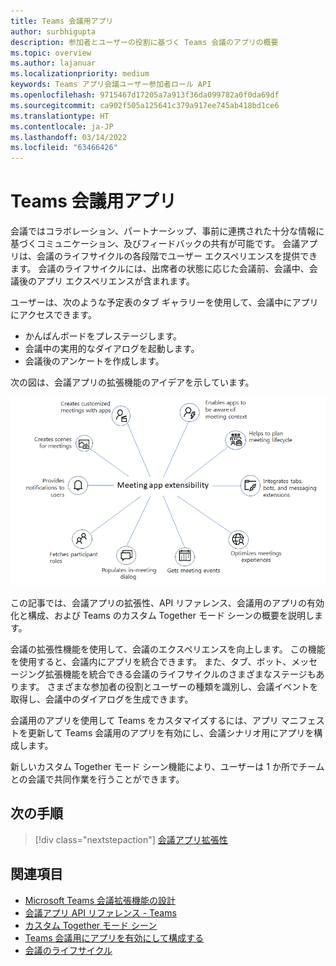 ```yaml
---
title: Teams 会議用アプリ
author: surbhigupta
description: 参加者とユーザーの役割に基づく Teams 会議のアプリの概要
ms.topic: overview
ms.author: lajanuar
ms.localizationpriority: medium
keywords: Teams アプリ会議ユーザー参加者ロール API
ms.openlocfilehash: 9715467d17205a7a913f36da099782a0f0da69df
ms.sourcegitcommit: ca902f505a125641c379a917ee745ab418bd1ce6
ms.translationtype: HT
ms.contentlocale: ja-JP
ms.lasthandoff: 03/14/2022
ms.locfileid: "63466426"
---
```

# <a name="apps-for-teams-meetings"></a>Teams 会議用アプリ

会議ではコラボレーション、パートナーシップ、事前に連携された十分な情報に基づくコミュニケーション、及びフィードバックの共有が可能です。 会議アプリは、会議のライフサイクルの各段階でユーザー エクスペリエンスを提供できます。 会議のライフサイクルには、出席者の状態に応じた会議前、会議中、会議後のアプリ エクスペリエンスが含まれます。

ユーザーは、次のような予定表のタブ ギャラリーを使用して、会議中にアプリにアクセスできます。

* かんばんボードをプレステージします。
* 会議中の実用的なダイアログを起動します。
* 会議後のアンケートを作成します。

次の図は、会議アプリの拡張機能のアイデアを示しています。

![会議アプリ拡張性](../assets/images/apps-in-meetings/meetingappextensibility.png)

この記事では、会議アプリの拡張性、API リファレンス、会議用のアプリの有効化と構成、および Teams のカスタム Together モード シーンの概要を説明します。

会議の拡張性機能を使用して、会議のエクスペリエンスを向上します。 この機能を使用すると、会議内にアプリを統合できます。 また、タブ、ボット、メッセージング拡張機能を統合できる会議のライフサイクルのさまざまなステージもあります。 さまざまな参加者の役割とユーザーの種類を識別し、会議イベントを取得し、会議中のダイアログを生成できます。

会議用のアプリを使用して Teams をカスタマイズするには、アプリ マニフェストを更新して Teams 会議用のアプリを有効にし、会議シナリオ用にアプリを構成します。

新しいカスタム Together モード シーン機能により、ユーザーは 1 か所でチームとの会議で共同作業を行うことができます。

## <a name="next-step"></a>次の手順

> [!div class="nextstepaction"]
> [会議アプリ拡張性](meeting-app-extensibility.md)

## <a name="see-also"></a>関連項目

* [Microsoft Teams 会議拡張機能の設計](~/apps-in-teams-meetings/design/designing-apps-in-meetings.md)
* [会議アプリ API リファレンス - Teams](~/apps-in-teams-meetings/api-references.md)
* [カスタム Together モード シーン](~/apps-in-teams-meetings/teams-together-mode.md)
* [Teams 会議用にアプリを有効にして構成する](~/apps-in-teams-meetings/enable-and-configure-your-app-for-teams-meetings.md)
* [会議のライフサイクル](meeting-app-extensibility.md#meeting-lifecycle)
